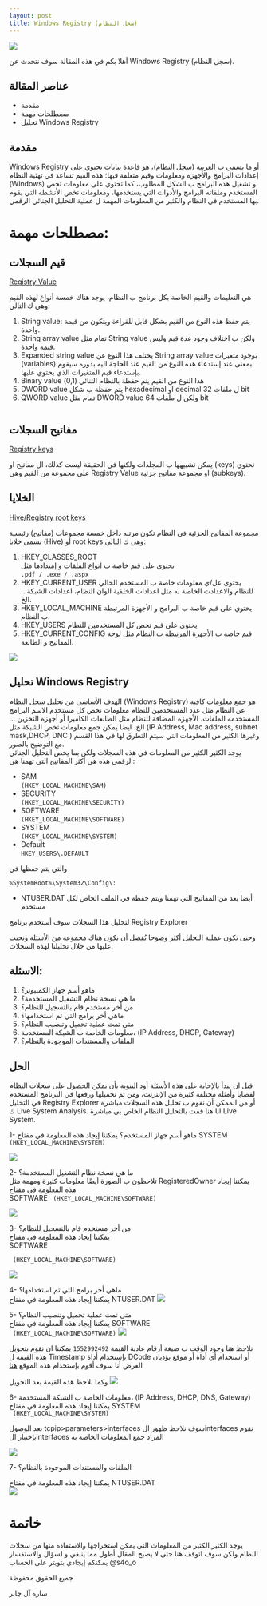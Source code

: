 ```yaml
--- 
layout: post
title: Windows Registry (سجل النظام)
---
```


![](https://cdn2.iconfinder.com/data/icons/metro-uinvert-dock/256/RegEdit.png)

أهلا بكم في هذه المقالة سوف نتحدث عن Windows Registry (سجل النظام). 



## عناصر المقالة
- مقدمة 
- مصطلحات مهمة 
- تحليل Windows Registry  




## مقدمة

 Windows Registry  أو ما يسمي ب العربية (سجل النظام)، هو قاعدة بيانات تحتوي على إعدادات البرامج والأجهزة ومعلومات وقيم متعلقة فيها؛ هذه القيم تساعد في تهئية النظام (Windows) و تشغيل هذه البرامج ب الشكل المطلوب، كما تحتوي على معلومات تخص المستخدم وملفاته البرامج والأدوات التي يستخدمها، ومعلومات تخص الأنشطه التي يقوم بها المستخدم في النظام والكثير من المعلومات المهمة ل عملية التحليل الجنائي الرقمي. 


#  مصطلحات مهمة:  

##  قيم السجلات 
  <ins> Registry Value  </ins>


 هي التعليمات والقيم الخاصة بكل برنامج ب النظام، يوجد هناك خمسة أنواع  لهذه القيم وهي ك التالي: 



1.  String value: يتم حفظ هذه النوع من القيم بشكل قابل للقراءة ويتكون من قيمة واحدة. 
2. String array value تمام مثل  String value ولكن ب اختلاف وجود عدة قيم وليس قيمة واحدة.
3. Expanded string value يختلف هذا النوع عن String array value بوجود متغيرات (variables) بمعنى عند إستدعاء هذه النوع من القيم عند الحاجة اليه بدوره سيقوم بإستدعاء قيم المتغيرات الذي يحتوي عليها.
4. Binary value هذا النوع من القيم يتم حفظة بالنظام الثنائي  (0,1) 
5. DWORD value يتم حفظة ب شكل hexadecimal او decimal ل ملفات 32 bit  
6. QWORD value تمام مثل DWORD value ولكن ل ملفات 64 bit 


 ![]()




## مفاتيح السجلات
  <ins> Registry keys </ins>  

يمكن تشبيهها ب المجلدات ولكنها في الحقيقة ليست كذلك، ال مفاتيح او (keys) تحتوي على مجموعة من القيم وهي  Registry Value او مجموعة مفاتيح جزئية (subkeys). 

## الخلايا 

 <ins> Hive/Registry root keys   </ins>
 
 مجموعة المفاتيح الجزئية في النظام تكون مرتبه داخل خمسة مجموعات (مفاتيح) رئيسية تسمى خلايا (Hive) أو root keys  وهي ك التالي: 


1. HKEY_CLASSES_ROOT  
يحتوي على قيم خاصة ب انواع الملفات و إمتدادها مثل  
`.pdf / .exe / .aspx ` 
2. HKEY_CURRENT_USER 
يحتوي عل/ي معلومات خاصة ب المستخدم الحالي للنظام والاعدادت الخاصة به مثل اعدادات الخلفية الوان النظام، اعدادات الشبكة .. الخ. 
3. HKEY_LOCAL_MACHINE  يحتوي على قيم خاصة ب البرامج و الأجهزة المرتبطة ب النظام. 
4. HKEY_USERS يحتوي على قيم تخص كل المستخدمين للنظام 
5. HKEY_CURRENT_CONFIG قيم خاصة ب الأجهزة المرتبطة ب النظام مثل لوحة المفاتيح و الطابعة. 
 
![](https://i.ibb.co/fX6Qrmx/Untitled-Diagram.png)



##  تحليل Windows Registry 
الهدف الأساسي من تحليل سجل النظام (Windows Registry) هو جمع معلومات كافية عن النظام مثل عدد المستخدمين للنظام معلومات تخص كل مستخدم الاسم البرامج المستخدمه الملفات، الأجهزة المضافة للنظام مثل الطابعات الكاميرا أو أجهزة التخزين ... الخ، ايضا يمكن جمع معلومات تخص الشبكة مثل (IP Address, Mac address, subnet mask,DHCP, DNC ) وغيرها الكثير من المعلومات التي سيتم التطرق لها في هذا القسم مع التوضيح بالصور.  
يوجد الكثير الكثير من المعلومات في هذه السجلات ولكن بما يخص التحليل الجنائي الرقمي هذه هي أكثر المفاتيح التي تهمنا هي: 


- SAM  
`(HKEY_LOCAL_MACHINE\SAM)`
- SECURITY  
`(HKEY_LOCAL_MACHINE\SECURITY)`
- SOFTWARE  
`(HKEY_LOCAL_MACHINE\SOFTWARE)`
- SYSTEM  
`(HKEY_LOCAL_MACHINE\SYSTEM)`
- Default   
`HKEY_USERS\.DEFAULT`

والتي يتم حفظها في    

`%SystemRoot%\System32\Config\:`

- NTUSER.DAT 
أيضا يعد من المفاتيح التي  تهمنا ويتم حفظة في الملف الخاص لكل مستخدم 

لتحليل هذا السجلات سوف أستخدم برنامج Registry Explorer


 وحتى تكون عملية التحليل أكثر وضوحا يُفضل أن يكون هناك مجموعة من الأسئلة ونجيب عليها من خلال تحليلنا لهذه السجلات.

## الاسئلة: 
1. ماهو أسم جهاز الكمبيوتر؟ 
2. ما هي نسخة نظام التشغيل المستخدمة؟ 
3.  من أخر مستخدم قام بالتسجيل للنظام؟ 
4.  ماهي أخر برامج التي تم استخدامها؟ 
5. متى تمت عملية تحميل وتنصيب النظام؟ 
6. معلومات الخاصة ب الشبكة المستخدمة، (IP Address, DHCP, Gateway)
7. الملفات والمستندات الموجودة بالنظام؟ 


## الحل 
قبل ان نبدأ بالإجابة على هذه الأسئلة أود التنوية بأن يمكن الحصول على سجلات النظام لقضايا وأمثلة مختلفة كثيرة من الإنترنت، ومن ثم  تحميلها ورفعها في البرنامج المستخدم في التحليل Registry Explorer أو من الممكن أن نقوم ب تحليل هذه السجلات مباشرة ك  Live System Analysis.
انا هنا قمت بالتحليل النظام الخاص بي مباشرة 
Live System. 


1- ماهو أسم جهاز المستخدم؟ 
يمكننا إيجاد هذه المعلومة في مفتاح 
SYSTEM  
`(HKEY_LOCAL_MACHINE\SYSTEM)`

![](https://i.ibb.co/h9Jq2yj/CN.png)

2- ما هي نسخة نظام التشغيل المستخدمة؟  
تلاحظون ب الصورة أيضًا معلومات كثيرة ومهمة مثل 
RegisteredOwner 
يمكننا إيجاد هذه المعلومة في مفتاح    
SOFTWARE
` (HKEY_LOCAL_MACHINE\SOFTWARE)`

![](https://i.ibb.co/GnTTHK7/CV.png)

3-  من أخر مستخدم قام بالتسجيل للنظام؟  
يمكننا إيجاد هذه المعلومة في مفتاح   
SOFTWARE   

` (HKEY_LOCAL_MACHINE\SOFTWARE)`

![](https://i.ibb.co/gjvXjWh/last.png)

4-  ماهي أخر برامج التي تم استخدامها؟   
 يمكننا إيجاد هذه المعلومة في مفتاح 
 NTUSER.DAT 
![](https://i.ibb.co/MMkjrg1/lastvist.png)

5- متى تمت عملية تحميل وتنصيب النظام؟   
يمكننا إيجاد هذه المعلومة في مفتاح 
SOFTWARE   
` (HKEY_LOCAL_MACHINE\SOFTWARE)`
![](https://i.ibb.co/w4mHQjZ/CV.png)

نلاحظ هنا وجود الوقت ب صيغة أرقام عادية القيمة `1552992492` يمكننا ان نقوم بتحويل هذه القيمة ل  Timestamp بإستخدام أداة DCode أو استخدام أي أداة أو موقع يؤديان الغرض أنا سوف أقوم بإستخدام هذه الموقع [هنا](https://www.epochconverter.com/)

وكما نلاحظ هذه القيمة بعد التحويل 
![](https://i.ibb.co/7kBBr5S/Screen-Shot-2020-05-28-at-5-45-22-PM.png)



6- معلومات الخاصة ب الشبكة المستخدمة، (IP Address, DHCP, DNS, Gateway)   
يمكننا إيجاد هذه المعلومة في مفتاح 
SYSTEM  
` (HKEY_LOCAL_MACHINE\SYSTEM)`

بعد الوصول 
tcpip>parameters>interfaces
سوف نلاحظ ظهور الinterfaces نقوم بإختيار الinterfaces المراد جمع المعلومات الخاصة به 

![](https://i.ibb.co/dGGrFLf/network-information.png)


7- الملفات والمستندات الموجودة بالنظام؟ 

يمكننا إيجاد هذه المعلومة في مفتاح 
NTUSER.DAT  
 ![](https://i.ibb.co/fx65Ss4/Screenshot-16.png)


# خاتمة 

يوجد الكثير الكثير من المعلومات التي يمكن استخراجها والاستفادة منها من سجلات النظام ولكن سوف اتوقف هنا حتى لا يصبح المقال أطول مما ينبغي و لسؤال والاستفسار يمكنكم إيجادي بتويتر على الحساب @s4o_o


جميع الحقوق محفوظة 

سارة آل جابر 

